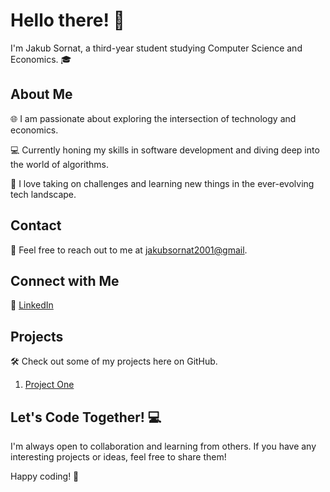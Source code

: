# Hello there! 👋

I'm Jakub Sornat, a third-year student studying Computer Science and Economics. 🎓

## About Me

🌐 I am passionate about exploring the intersection of technology and economics.

💻 Currently honing my skills in software development and diving deep into the world of algorithms.

🚀 I love taking on challenges and learning new things in the ever-evolving tech landscape.

## Contact

📧 Feel free to reach out to me at [jakubsornat2001@gmail](mailto:jakubsornat2001@gmail).

## Connect with Me

🔗 [LinkedIn](https://www.linkedin.com/in/jakub-sornat)


## Projects

🛠️ Check out some of my projects here on GitHub.

1. [Project One](https://github.com/Sornat11/IO_Projekt)

## Let's Code Together! 💻

I'm always open to collaboration and learning from others. If you have any interesting projects or ideas, feel free to share them!

Happy coding! 🚀
